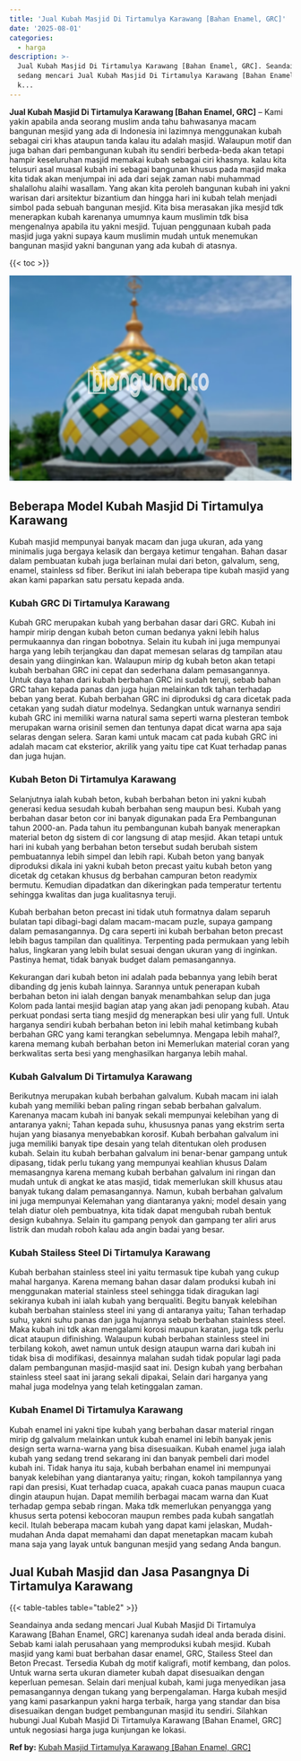 ```yaml
---
title: 'Jual Kubah Masjid Di Tirtamulya Karawang [Bahan Enamel, GRC]'
date: '2025-08-01'
categories:
  - harga
description: >-
  Jual Kubah Masjid Di Tirtamulya Karawang [Bahan Enamel, GRC]. Seandainya anda
  sedang mencari Jual Kubah Masjid Di Tirtamulya Karawang [Bahan Enamel, GRC]
  k...
---
```


**Jual Kubah Masjid Di Tirtamulya Karawang \[Bahan Enamel, GRC\]** – Kami yakin apabila anda seorang muslim anda tahu bahwasanya macam bangunan mesjid yang ada di Indonesia ini lazimnya menggunakan kubah sebagai ciri khas ataupun tanda kalau itu adalah masjid. Walaupun motif dan juga bahan dari pembangunan kubah itu sendiri berbeda-beda akan tetapi hampir keseluruhan masjid memakai kubah sebagai ciri khasnya. kalau kita telusuri asal muasal kubah ini sebagai bangunan khusus pada masjid maka kita tidak akan menjumpai ini ada dari sejak zaman nabi muhammad shalallohu alaihi wasallam. Yang akan kita peroleh bangunan kubah ini yakni warisan dari arsitektur bizantium dan hingga hari ini kubah telah menjadi simbol pada sebuah bangunan mesjid. Kita bisa merasakan jika mesjid tdk menerapkan kubah karenanya umumnya kaum muslimin tdk bisa mengenalnya apabila itu yakni mesjid. Tujuan penggunaan kubah pada masjid juga yakni supaya kaum muslimin mudah untuk menemukan bangunan masjid yakni bangunan yang ada kubah di atasnya.

{{< toc >}}

![Jual Kubah Masjid Di Tirtamulya Karawang [Bahan Enamel, GRC]](/images/jual-kubah-masjid-10.png)

## Beberapa Model Kubah Masjid Di Tirtamulya Karawang

Kubah masjid mempunyai banyak macam dan juga ukuran, ada yang minimalis juga bergaya kelasik dan bergaya ketimur tengahan. Bahan dasar dalam pembuatan kubah juga berlainan mulai dari beton, galvalum, seng, enamel, stainless sd fiber. Berikut ini ialah beberapa tipe kubah masjid yang akan kami paparkan satu persatu kepada anda.

### Kubah GRC Di Tirtamulya Karawang

Kubah GRC merupakan kubah yang berbahan dasar dari GRC. Kubah ini hampir mirip dengan kubah beton cuman bedanya yakni lebih halus permukaannya dan ringan bobotnya. Selain itu kubah ini juga mempunyai harga yang lebih terjangkau dan dapat memesan selaras dg tampilan atau desain yang diinginkan kan. Walaupun mirip dg kubah beton akan tetapi kubah berbahan GRC ini cepat dan sederhana dalam pemasangannya. Untuk daya tahan dari kubah berbahan GRC ini sudah teruji, sebab bahan GRC tahan kepada panas dan juga hujan melainkan tdk tahan terhadap beban yang berat. Kubah berbahan GRC ini diproduksi dg cara dicetak pada cetakan yang sudah diatur modelnya. Sedangkan untuk warnanya sendiri kubah GRC ini memiliki warna natural sama seperti warna plesteran tembok merupakan warna orisinil semen dan tentunya dapat dicat warna apa saja selaras dengan selera. Saran kami untuk macam cat pada kubah GRC ini adalah macam cat eksterior, akrilik yang yaitu tipe cat Kuat terhadap panas dan juga hujan.

### Kubah Beton Di Tirtamulya Karawang

Selanjutnya ialah kubah beton, kubah berbahan beton ini yakni kubah generasi kedua sesudah kubah berbahan seng maupun besi. Kubah yang berbahan dasar beton cor ini banyak digunakan pada Era Pembangunan tahun 2000-an. Pada tahun itu pembangunan kubah banyak menerapkan material beton dg sistem di cor langsung di atap mesjid. Akan tetapi untuk hari ini kubah yang berbahan beton tersebut sudah berubah sistem pembuatannya lebih simpel dan lebih rapi. Kubah beton yang banyak diproduksi dikala ini yakni kubah beton precast yaitu kubah beton yang dicetak dg cetakan khusus dg berbahan campuran beton readymix bermutu. Kemudian dipadatkan dan dikeringkan pada temperatur tertentu sehingga kwalitas dan juga kualitasnya teruji.

Kubah berbahan beton precast ini tidak utuh formatnya dalam separuh bulatan tapi dibagi-bagi dalam macam-macam puzle, supaya gampang dalam pemasangannya. Dg cara seperti ini kubah berbahan beton precast lebih bagus tampilan dan qualitinya. Terpenting pada permukaan yang lebih halus, lingkaran yang lebih bulat sesuai dengan ukuran yang di inginkan. Pastinya hemat, tidak banyak budget dalam pemasangannya.

Kekurangan dari kubah beton ini adalah pada bebannya yang lebih berat dibanding dg jenis kubah lainnya. Sarannya untuk penerapan kubah berbahan beton ini ialah dengan banyak menambahkan selup dan juga Kolom pada lantai mesjid bagian atap yang akan jadi penopang kubah. Atau perkuat pondasi serta tiang mesjid dg menerapkan besi ulir yang full. Untuk harganya sendiri kubah berbahan beton ini lebih mahal ketimbang kubah berbahan GRC yang kami terangkan sebelumnya. Mengapa lebih mahal?, karena memang kubah berbahan beton ini Memerlukan material coran yang berkwalitas serta besi yang menghasilkan harganya lebih mahal.

### Kubah Galvalum Di Tirtamulya Karawang

Berikutnya merupakan kubah berbahan galvalum. Kubah macam ini ialah kubah yang memiliki beban paling ringan sebab berbahan galvalum. Karenanya macam kubah ini banyak sekali mempunyai kelebihan yang di antaranya yakni; Tahan kepada suhu, khususnya panas yang ekstrim serta hujan yang biasanya menyebabkan korosif. Kubah berbahan galvalum ini juga memiliki banyak tipe desain yang telah ditentukan oleh produsen kubah. Selain itu kubah berbahan galvalum ini benar-benar gampang untuk dipasang, tidak perlu tukang yang mempunyai keahlian khusus Dalam memasangnya karena memang kubah berbahan galvalum ini ringan dan mudah untuk di angkat ke atas masjid, tidak memerlukan skill khusus atau banyak tukang dalam pemasangannya. Namun, kubah berbahan galvalum ini juga mempunyai Kelemahan yang diantaranya yakni; model desain yang telah diatur oleh pembuatnya, kita tidak dapat mengubah rubah bentuk design kubahnya. Selain itu gampang penyok dan gampang ter aliri arus listrik dan mudah roboh kalau ada angin badai yang besar.

### Kubah Stailess Steel Di Tirtamulya Karawang

Kubah berbahan stainless steel ini yaitu termasuk tipe kubah yang cukup mahal harganya. Karena memang bahan dasar dalam produksi kubah ini menggunakan material stainless steel sehingga tidak diragukan lagi sekiranya kubah ini ialah kubah yang berqualiti. Begitu banyak kelebihan kubah berbahan stainless steel ini yang di antaranya yaitu; Tahan terhadap suhu, yakni suhu panas dan juga hujannya sebab berbahan stainless steel. Maka kubah ini tdk akan mengalami korosi maupun karatan, juga tdk perlu dicat ataupun difinishing. Walaupun kubah berbahan stainless steel ini terbilang kokoh, awet namun untuk design ataupun warna dari kubah ini tidak bisa di modifikasi, desainnya malahan sudah tidak popular lagi pada dalam pembangunan masjid-masjid saat ini. Design kubah yang berbahan stainless steel saat ini jarang sekali dipakai, Selain dari harganya yang mahal juga modelnya yang telah ketinggalan zaman.

### Kubah Enamel Di Tirtamulya Karawang

Kubah enamel ini yakni tipe kubah yang berbahan dasar material ringan mirip dg galvalum melainkan untuk kubah enamel ini lebih banyak jenis design serta warna-warna yang bisa disesuaikan. Kubah enamel juga ialah kubah yang sedang trend sekarang ini dan banyak pembeli dari model kubah ini. Tidak hanya itu saja, kubah berbahan enamel ini mempunyai banyak kelebihan yang diantaranya yaitu; ringan, kokoh tampilannya yang rapi dan presisi, Kuat terhadap cuaca, apakah cuaca panas maupun cuaca dingin ataupun hujan. Dapat memilih berbagai macam warna dan Kuat terhadap gempa sebab ringan. Maka tdk memerlukan penyangga yang khusus serta potensi kebocoran maupun rembes pada kubah sangatlah kecil. Itulah beberapa macam kubah yang dapat kami jelaskan, Mudah-mudahan Anda dapat memahami dan dapat menetapkan macam kubah mana saja yang layak untuk bangunan mesjid yang sedang Anda bangun.

## Jual Kubah Masjid dan Jasa Pasangnya Di Tirtamulya Karawang

{{< table-tables table="table2" >}}

Seandainya anda sedang mencari Jual Kubah Masjid Di Tirtamulya Karawang \[Bahan Enamel, GRC\] karenanya sudah ideal anda berada disini. Sebab kami ialah perusahaan yang memproduksi kubah mesjid. Kubah masjid yang kami buat berbahan dasar enamel, GRC, Stailess Steel dan Beton Precast. Tersedia Kubah dg motif kaligrafi, motif kembang, dan polos. Untuk warna serta ukuran diameter kubah dapat disesuaikan dengan keperluan pemesan. Selain dari menjual kubah, kami juga menyedikan jasa pemasangannya dengan tukang yang berpengalaman. Harga kubah mesjid yang kami pasarkanpun yakni harga terbaik, harga yang standar dan bisa disesuaikan dengan budget pembangunan masjid itu sendiri. Silahkan hubungi Jual Kubah Masjid Di Tirtamulya Karawang \[Bahan Enamel, GRC\] untuk negosiasi harga juga kunjungan ke lokasi.

**Ref by:** [Kubah Masjid Tirtamulya Karawang [Bahan Enamel, GRC]](https://id.wikipedia.org/wiki/Kubah)

